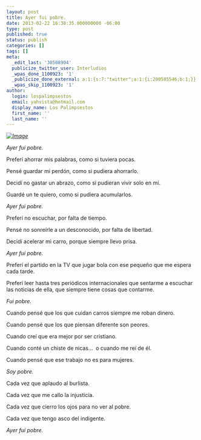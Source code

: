 ```yaml
---
layout: post
title: Ayer fui pobre.
date: 2013-02-22 16:38:35.000000000 -06:00
type: post
published: true
status: publish
categories: []
tags: []
meta:
  _edit_last: '30508904'
  publicize_twitter_user: Interludios
  _wpas_done_1100923: '1'
  _publicize_done_external: a:1:{s:7:"twitter";a:1:{i:200585546;b:1;}}
  _wpas_skip_1100923: '1'
author:
  login: lospalimpsestos
  email: yahvista@hotmail.com
  display_name: Los Palimpsestos
  first_name: ''
  last_name: ''
---
```

<p><em><a href="http://lospalimpsestos.files.wordpress.com/2013/02/100372670-rich-poor-tattoos-gettyp1-240x160.jpg"><img class="size-full wp-image aligncenter" id="i-1132" alt="Image" src="{{ site.baseurl }}/assets/100372670-rich-poor-tattoos-gettyp1-240x160.jpg" /></a></em></p>
<p><em>Ayer fui pobre.</em></p>
<p>Preferí ahorrar mis palabras, como si tuviera pocas.</p>
<p>Pensé guardar mi perdón, como si pudiera ahorrarlo.</p>
<p>Decidí no gastar un abrazo, como si pudieran vivir solo en mí.</p>
<p>Guardé un te quiero, como si pudiera acumularlos.</p>
<p><em>Ayer fui pobre.</em></p>
<p>Preferí no escuchar, por falta de tiempo.</p>
<p>Pensé no sonreírle a un desconocido, por falta de libertad.</p>
<p>Decidí acelerar mi carro, porque siempre llevo prisa.</p>
<p><em>Ayer fui pobre.</em></p>
<p>Preferí el partido en la TV que jugar bola con ese pequeño que me espera cada tarde.</p>
<p>Preferí leer hasta tres periódicos internacionales que sentarme a escuchar las noticias de ella, que siempre tiene cosas que contarme.</p>
<p><em>Fui pobre.</em></p>
<p>Cuando pensé que los que cuidan carros siempre me roban dinero.</p>
<p>Cuando pensé que los que piensan diferente son peores.</p>
<p>Cuando creí que era mejor por ser cristiano.</p>
<p>Cuando conté un chiste de nicas…  o cuando me reí de él.</p>
<p>Cuando pensé que ese trabajo no es para mujeres.</p>
<p><em>Soy pobre.</em></p>
<p>Cada vez que aplaudo al burlista.</p>
<p>Cada vez que me callo la injusticia.</p>
<p>Cada vez que cierro los ojos para no ver al pobre.</p>
<p>Cada vez que tengo asco del indigente.</p>
<p><em>Ayer fui pobre.</em></p>
